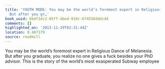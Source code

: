 ```yaml
---
title: 'YOUTH MODE: You may be the world’s foremost expert in Religious Dance of Melanesia.
  But after you gr…'
book_uuid: 6bdf1dc2-05ff-4bed-910c-674556dddcd4
comments: []
highlighted_on: '2013-11-29T02:31:44Z'
location: 0.487179
source: readmill
---
```


You may be the world’s foremost expert in Religious Dance of Melanesia. But after you graduate, you realize no one gives a fuck besides your PhD advisor. This is the story of the world’s most exasperated Subway employee